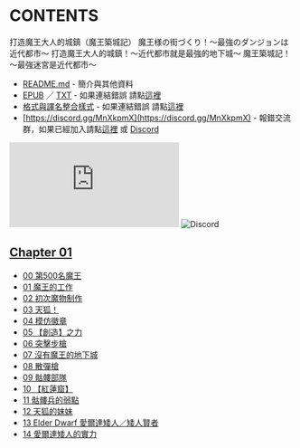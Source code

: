 # CONTENTS

打造魔王大人的城鎮（魔王築城記）
魔王様の街づくり！～最強のダンジョンは近代都市～
打造魔王大人的城鎮！～近代都市就是最強的地下城～
魔王築城記！～最強迷宮是近代都市～


- [README.md](README.md) - 簡介與其他資料
- [EPUB](https://gitlab.com/demonovel/epub-txt/blob/master/mirronight/%E6%89%93%E9%80%A0%E9%AD%94%E7%8E%8B%E5%A4%A7%E4%BA%BA%E7%9A%84%E5%9F%8E%E9%8E%AE%EF%BC%88%E9%AD%94%E7%8E%8B%E7%AF%89%E5%9F%8E%E8%A8%98%EF%BC%89.epub) ／ [TXT](https://gitlab.com/demonovel/epub-txt/blob/master/mirronight/out/%E6%89%93%E9%80%A0%E9%AD%94%E7%8E%8B%E5%A4%A7%E4%BA%BA%E7%9A%84%E5%9F%8E%E9%8E%AE%EF%BC%88%E9%AD%94%E7%8E%8B%E7%AF%89%E5%9F%8E%E8%A8%98%EF%BC%89.out.txt) - 如果連結錯誤 請點[這裡](https://gitlab.com/demonovel/epub-txt/tree/master)
- [格式與譯名整合樣式](https://github.com/bluelovers/node-novel/blob/master/lib/locales/%E6%89%93%E9%80%A0%E9%AD%94%E7%8E%8B%E5%A4%A7%E4%BA%BA%E7%9A%84%E5%9F%8E%E9%8E%AE%EF%BC%88%E9%AD%94%E7%8E%8B%E7%AF%89%E5%9F%8E%E8%A8%98%EF%BC%89.ts) - 如果連結錯誤 請點[這裡](https://github.com/bluelovers/node-novel/tree/master/lib/locales)
- [https://discord.gg/MnXkpmX](https://discord.gg/MnXkpmX) - 報錯交流群，如果已經加入請點[這裡](https://discordapp.com/channels/467794087769014273/467794088285175809) 或 [Discord](https://discordapp.com/channels/@me)


![導航目錄](https://chart.apis.google.com/chart?cht=qr&chs=150x150&chl=https://gitee.com/bluelovers/novel/blob/master/mirronight/打造魔王大人的城鎮（魔王築城記）/導航目錄.md)  ![Discord](https://chart.apis.google.com/chart?cht=qr&chs=150x150&chl=https://discord.gg/MnXkpmX)




## [Chapter 01](Chapter%2001)

- [00 第500名魔王](Chapter%2001/00%20%E7%AC%AC500%E5%90%8D%E9%AD%94%E7%8E%8B.txt)
- [01 魔王的工作](Chapter%2001/01%20%E9%AD%94%E7%8E%8B%E7%9A%84%E5%B7%A5%E4%BD%9C.txt)
- [02 初次魔物制作](Chapter%2001/02%20%E5%88%9D%E6%AC%A1%E9%AD%94%E7%89%A9%E5%88%B6%E4%BD%9C.txt)
- [03 天狐！](Chapter%2001/03%20%E5%A4%A9%E7%8B%90%EF%BC%81.txt)
- [04 模仿徽章](Chapter%2001/04%20%E6%A8%A1%E4%BB%BF%E5%BE%BD%E7%AB%A0.txt)
- [05 【創造】之力](Chapter%2001/05%20%E3%80%90%E5%89%B5%E9%80%A0%E3%80%91%E4%B9%8B%E5%8A%9B.txt)
- [06 突擊步槍](Chapter%2001/06%20%E7%AA%81%E6%93%8A%E6%AD%A5%E6%A7%8D.txt)
- [07 沒有魔王的地下城](Chapter%2001/07%20%E6%B2%92%E6%9C%89%E9%AD%94%E7%8E%8B%E7%9A%84%E5%9C%B0%E4%B8%8B%E5%9F%8E.txt)
- [08 散彈槍](Chapter%2001/08%20%E6%95%A3%E5%BD%88%E6%A7%8D.txt)
- [09 骷髏部隊](Chapter%2001/09%20%E9%AA%B7%E9%AB%8F%E9%83%A8%E9%9A%8A.txt)
- [10 【紅蓮窟】](Chapter%2001/10%20%E3%80%90%E7%B4%85%E8%93%AE%E7%AA%9F%E3%80%91.txt)
- [11 骷髏兵的弱點](Chapter%2001/11%20%E9%AA%B7%E9%AB%8F%E5%85%B5%E7%9A%84%E5%BC%B1%E9%BB%9E.txt)
- [12 天狐的妹妹](Chapter%2001/12%20%E5%A4%A9%E7%8B%90%E7%9A%84%E5%A6%B9%E5%A6%B9.txt)
- [13 Elder Dwarf 愛爾達矮人／矮人賢者](Chapter%2001/13%20Elder%20Dwarf%20%E6%84%9B%E7%88%BE%E9%81%94%E7%9F%AE%E4%BA%BA%EF%BC%8F%E7%9F%AE%E4%BA%BA%E8%B3%A2%E8%80%85.txt)
- [14 愛爾達矮人的實力](Chapter%2001/14%20%E6%84%9B%E7%88%BE%E9%81%94%E7%9F%AE%E4%BA%BA%E7%9A%84%E5%AF%A6%E5%8A%9B.txt)

